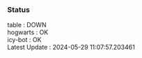 ### Status


table : DOWN  
hogwarts : OK  
icy-bot : OK  
Latest Update : 2024-05-29 11:07:57.203461
